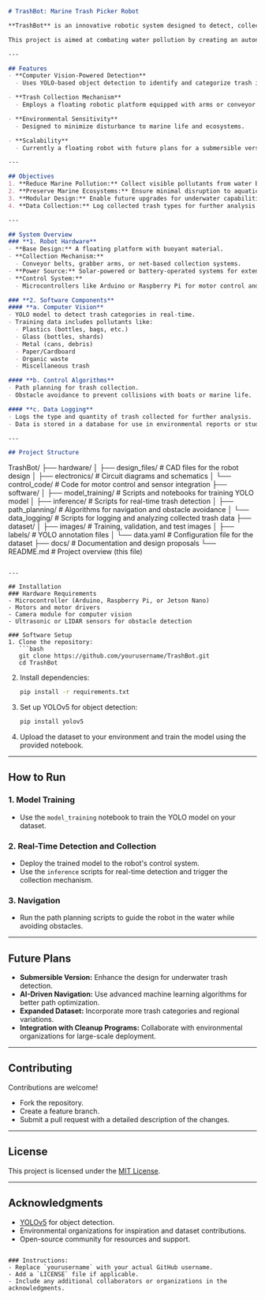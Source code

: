 ```markdown
# TrashBot: Marine Trash Picker Robot  

**TrashBot** is an innovative robotic system designed to detect, collect, and categorize trash in water bodies such as oceans, rivers, and lakes. The robot uses computer vision for detecting various types of pollutants and ensures minimal interference with the surrounding marine environment.  

This project is aimed at combating water pollution by creating an autonomous or semi-autonomous system that collects trash efficiently while preserving aquatic ecosystems.  

---

## Features  
- **Computer Vision-Powered Detection**  
  - Uses YOLO-based object detection to identify and categorize trash into types such as plastic, metal, glass, and natural debris.  

- **Trash Collection Mechanism**  
  - Employs a floating robotic platform equipped with arms or conveyor systems to pick up detected trash.  

- **Environmental Sensitivity**  
  - Designed to minimize disturbance to marine life and ecosystems.  

- **Scalability**  
  - Currently a floating robot with future plans for a submersible version for underwater trash detection and collection.  

---

## Objectives  
1. **Reduce Marine Pollution:** Collect visible pollutants from water bodies.  
2. **Preserve Marine Ecosystems:** Ensure minimal disruption to aquatic flora and fauna.  
3. **Modular Design:** Enable future upgrades for underwater capabilities.  
4. **Data Collection:** Log collected trash types for further analysis and reporting.  

---

## System Overview  
### **1. Robot Hardware**  
- **Base Design:** A floating platform with buoyant material.  
- **Collection Mechanism:**  
  - Conveyor belts, grabber arms, or net-based collection systems.  
- **Power Source:** Solar-powered or battery-operated systems for extended operation.  
- **Control System:**  
  - Microcontrollers like Arduino or Raspberry Pi for motor control and sensor integration.  

### **2. Software Components**  
#### **a. Computer Vision**  
- YOLO model to detect trash categories in real-time.  
- Training data includes pollutants like:  
  - Plastics (bottles, bags, etc.)  
  - Glass (bottles, shards)  
  - Metal (cans, debris)  
  - Paper/Cardboard  
  - Organic waste  
  - Miscellaneous trash  

#### **b. Control Algorithms**  
- Path planning for trash collection.  
- Obstacle avoidance to prevent collisions with boats or marine life.  

#### **c. Data Logging**  
- Logs the type and quantity of trash collected for further analysis.  
- Data is stored in a database for use in environmental reports or studies.  

---

## Project Structure  
```
TrashBot/
├── hardware/
│   ├── design_files/          # CAD files for the robot design
│   ├── electronics/           # Circuit diagrams and schematics
│   └── control_code/          # Code for motor control and sensor integration
├── software/
│   ├── model_training/        # Scripts and notebooks for training YOLO model
│   ├── inference/             # Scripts for real-time trash detection
│   ├── path_planning/         # Algorithms for navigation and obstacle avoidance
│   └── data_logging/          # Scripts for logging and analyzing collected trash data
├── dataset/
│   ├── images/                # Training, validation, and test images
│   ├── labels/                # YOLO annotation files
│   └── data.yaml              # Configuration file for the dataset
├── docs/                      # Documentation and design proposals
└── README.md                  # Project overview (this file)
```

---

## Installation  
### Hardware Requirements  
- Microcontroller (Arduino, Raspberry Pi, or Jetson Nano)  
- Motors and motor drivers  
- Camera module for computer vision  
- Ultrasonic or LIDAR sensors for obstacle detection  

### Software Setup  
1. Clone the repository:  
   ```bash
   git clone https://github.com/yourusername/TrashBot.git
   cd TrashBot
   ```

2. Install dependencies:  
   ```bash
   pip install -r requirements.txt
   ```

3. Set up YOLOv5 for object detection:  
   ```bash
   pip install yolov5
   ```

4. Upload the dataset to your environment and train the model using the provided notebook.  

---

## How to Run  
### **1. Model Training**  
- Use the `model_training` notebook to train the YOLO model on your dataset.  

### **2. Real-Time Detection and Collection**  
- Deploy the trained model to the robot's control system.  
- Use the `inference` scripts for real-time detection and trigger the collection mechanism.  

### **3. Navigation**  
- Run the path planning scripts to guide the robot in the water while avoiding obstacles.  

---

## Future Plans  
- **Submersible Version:** Enhance the design for underwater trash detection.  
- **AI-Driven Navigation:** Use advanced machine learning algorithms for better path optimization.  
- **Expanded Dataset:** Incorporate more trash categories and regional variations.  
- **Integration with Cleanup Programs:** Collaborate with environmental organizations for large-scale deployment.  

---

## Contributing  
Contributions are welcome!  
- Fork the repository.  
- Create a feature branch.  
- Submit a pull request with a detailed description of the changes.  

---

## License  
This project is licensed under the [MIT License](LICENSE).  

---

## Acknowledgments  
- [YOLOv5](https://github.com/ultralytics/yolov5) for object detection.  
- Environmental organizations for inspiration and dataset contributions.  
- Open-source community for resources and support.  
```

### Instructions:
- Replace `yourusername` with your actual GitHub username.  
- Add a `LICENSE` file if applicable.  
- Include any additional collaborators or organizations in the acknowledgments.